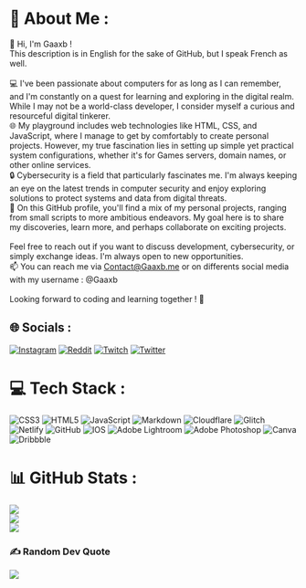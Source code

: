 # 💫 About Me :
👋 Hi, I'm Gaaxb !<br>This description is in English for the sake of GitHub, but I speak French as well.<br><br>💻 I've been passionate about computers for as long as I can remember, and I'm constantly on a quest for learning and exploring in the digital realm. While I may not be a world-class developer, I consider myself a curious and resourceful digital tinkerer.<br>🌐 My playground includes web technologies like HTML, CSS, and JavaScript, where I manage to get by comfortably to create personal projects. However, my true fascination lies in setting up simple yet practical system configurations, whether it's for Games servers, domain names, or other online services.<br>🔒 Cybersecurity is a field that particularly fascinates me. I'm always keeping an eye on the latest trends in computer security and enjoy exploring solutions to protect systems and data from digital threats.<br>🚀 On this GitHub profile, you'll find a mix of my personal projects, ranging from small scripts to more ambitious endeavors. My goal here is to share my discoveries, learn more, and perhaps collaborate on exciting projects.<br><br>Feel free to reach out if you want to discuss development, cybersecurity, or simply exchange ideas. I'm always open to new opportunities.<br>📫 You can reach me via Contact@Gaaxb.me or on differents social media with my username : @Gaaxb<br><br>Looking forward to coding and learning together ! 🚀<br>


## 🌐 Socials :
[![Instagram](https://img.shields.io/badge/Instagram-%23E4405F.svg?logo=Instagram&logoColor=white)](https://instagram.com/Gaaxb.cq) [![Reddit](https://img.shields.io/badge/Reddit-%23FF4500.svg?logo=Reddit&logoColor=white)](https://reddit.com/user/Gaaxb) [![Twitch](https://img.shields.io/badge/Twitch-%239146FF.svg?logo=Twitch&logoColor=white)](https://twitch.tv/Gaaxb) [![Twitter](https://img.shields.io/badge/Twitter-%231DA1F2.svg?logo=Twitter&logoColor=white)](https://twitter.com/Gaaxb_cq) 

# 💻 Tech Stack :
![CSS3](https://img.shields.io/badge/css3-%231572B6.svg?style=for-the-badge&logo=css3&logoColor=white) ![HTML5](https://img.shields.io/badge/html5-%23E34F26.svg?style=for-the-badge&logo=html5&logoColor=white) ![JavaScript](https://img.shields.io/badge/javascript-%23323330.svg?style=for-the-badge&logo=javascript&logoColor=%23F7DF1E) ![Markdown](https://img.shields.io/badge/markdown-%23000000.svg?style=for-the-badge&logo=markdown&logoColor=white) ![Cloudflare](https://img.shields.io/badge/Cloudflare-F38020?style=for-the-badge&logo=Cloudflare&logoColor=white) ![Glitch](https://img.shields.io/badge/glitch-%233333FF.svg?style=for-the-badge&logo=glitch&logoColor=white) ![Netlify](https://img.shields.io/badge/netlify-%23000000.svg?style=for-the-badge&logo=netlify&logoColor=#00C7B7) ![GitHub](https://img.shields.io/badge/GitHub-%23121011.svg?style=for-the-badge&logo=github&logoColor=white) ![IOS](https://img.shields.io/badge/IOS-%2320232a.svg?style=for-the-badge&logo=apple&logoColor=white) ![Adobe Lightroom](https://img.shields.io/badge/Adobe%20Lightroom-31A8FF.svg?style=for-the-badge&logo=Adobe%20Lightroom&logoColor=white) ![Adobe Photoshop](https://img.shields.io/badge/adobephotoshop-%2331A8FF.svg?style=for-the-badge&logo=adobephotoshop&logoColor=white) ![Canva](https://img.shields.io/badge/Canva-%2300C4CC.svg?style=for-the-badge&logo=Canva&logoColor=white) ![Dribbble](https://img.shields.io/badge/Dribbble-EA4C89?style=for-the-badge&logo=dribbble&logoColor=white)
# 📊 GitHub Stats :
![](https://github-readme-stats.vercel.app/api?username=Gaaxb&theme=dark&hide_border=true&include_all_commits=false&count_private=false)<br/>
![](https://github-readme-streak-stats.herokuapp.com/?user=Gaaxb&theme=dark&hide_border=true)<br/>
![](https://github-readme-stats.vercel.app/api/top-langs/?username=Gaaxb&theme=dark&hide_border=true&include_all_commits=false&count_private=false&layout=compact)

### ✍️ Random Dev Quote
![](https://quotes-github-readme.vercel.app/api?type=horizontal&theme=dark)
